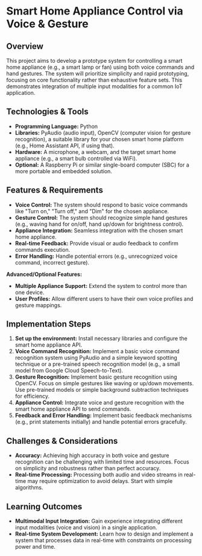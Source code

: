 # Smart Home Appliance Control via Voice & Gesture

## Overview

This project aims to develop a prototype system for controlling a smart home appliance (e.g., a smart lamp or fan) using both voice commands and hand gestures.  The system will prioritize simplicity and rapid prototyping, focusing on core functionality rather than exhaustive feature sets.  This demonstrates integration of multiple input modalities for a common IoT application.

## Technologies & Tools

* **Programming Language:** Python
* **Libraries:** PyAudio (audio input), OpenCV (computer vision for gesture recognition),  a suitable library for your chosen smart home platform (e.g., Home Assistant API, if using that).
* **Hardware:**  A microphone, a webcam, and the target smart home appliance (e.g., a smart bulb controlled via WiFi).
* **Optional:**  A Raspberry Pi or similar single-board computer (SBC) for a more portable and embedded solution.


## Features & Requirements

- **Voice Control:**  The system should respond to basic voice commands like "Turn on," "Turn off," and "Dim" for the chosen appliance.
- **Gesture Control:**  The system should recognize simple hand gestures (e.g., waving hand for on/off, hand up/down for brightness control).
- **Appliance Integration:** Seamless integration with the chosen smart home appliance.
- **Real-time Feedback:**  Provide visual or audio feedback to confirm commands execution.
- **Error Handling:**  Handle potential errors (e.g., unrecognized voice command, incorrect gesture).

**Advanced/Optional Features:**
- **Multiple Appliance Support:** Extend the system to control more than one device.
- **User Profiles:**  Allow different users to have their own voice profiles and gesture mappings.


## Implementation Steps

1. **Set up the environment:** Install necessary libraries and configure the smart home appliance API.
2. **Voice Command Recognition:** Implement a basic voice command recognition system using PyAudio and a simple keyword spotting technique or a pre-trained speech recognition model (e.g., a small model from Google Cloud Speech-to-Text).
3. **Gesture Recognition:** Implement basic gesture recognition using OpenCV. Focus on simple gestures like waving or up/down movements.  Use pre-trained models or simple background subtraction techniques for efficiency.
4. **Appliance Control:** Integrate voice and gesture recognition with the smart home appliance API to send commands.
5. **Feedback and Error Handling:** Implement basic feedback mechanisms (e.g., print statements initially) and handle potential errors gracefully.


## Challenges & Considerations

- **Accuracy:**  Achieving high accuracy in both voice and gesture recognition can be challenging with limited time and resources. Focus on simplicity and robustness rather than perfect accuracy.
- **Real-time Processing:**  Processing both audio and video streams in real-time may require optimization to avoid delays.  Start with simple algorithms.


## Learning Outcomes

- **Multimodal Input Integration:**  Gain experience integrating different input modalities (voice and vision) in a single application.
- **Real-time System Development:**  Learn how to design and implement a system that processes data in real-time with constraints on processing power and time.

